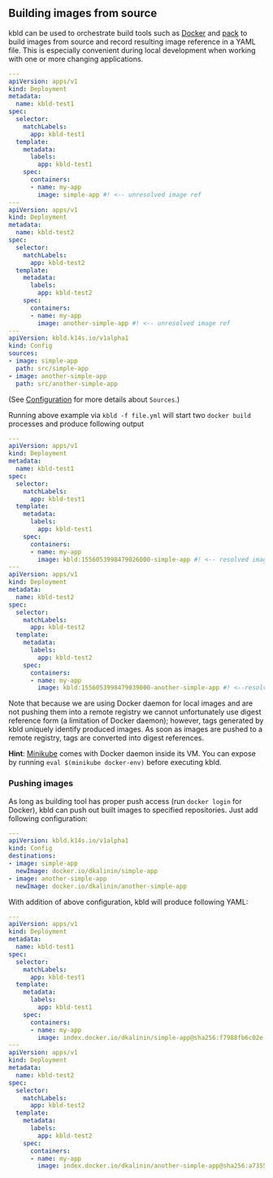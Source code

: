 ## Building images from source

kbld can be used to orchestrate build tools such as [Docker](https://docs.docker.com/engine/reference/commandline/cli/) and [pack](https://github.com/buildpack/pack) to build images from source and record resulting image reference in a YAML file. This is especially convenient during local development when working with one or more changing applications.

```yaml
---
apiVersion: apps/v1
kind: Deployment
metadata:
  name: kbld-test1
spec:
  selector:
    matchLabels:
      app: kbld-test1
  template:
    metadata:
      labels:
        app: kbld-test1
    spec:
      containers:
      - name: my-app
        image: simple-app #! <-- unresolved image ref
---
apiVersion: apps/v1
kind: Deployment
metadata:
  name: kbld-test2
spec:
  selector:
    matchLabels:
      app: kbld-test2
  template:
    metadata:
      labels:
        app: kbld-test2
    spec:
      containers:
      - name: my-app
        image: another-simple-app #! <-- unresolved image ref
---
apiVersion: kbld.k14s.io/v1alpha1
kind: Config
sources:
- image: simple-app
  path: src/simple-app
- image: another-simple-app
  path: src/another-simple-app
```

(See [Configuration](config.md) for more details about `Sources`.)

Running above example via `kbld -f file.yml` will start two `docker build` processes and produce following output

```yaml
---
apiVersion: apps/v1
kind: Deployment
metadata:
  name: kbld-test1
spec:
  selector:
    matchLabels:
      app: kbld-test1
  template:
    metadata:
      labels:
        app: kbld-test1
    spec:
      containers:
      - name: my-app
        image: kbld:1556053998479026000-simple-app #! <-- resolved image ref
---
apiVersion: apps/v1
kind: Deployment
metadata:
  name: kbld-test2
spec:
  selector:
    matchLabels:
      app: kbld-test2
  template:
    metadata:
      labels:
        app: kbld-test2
    spec:
      containers:
      - name: my-app
        image: kbld:1556053998479039000-another-simple-app #! <--resolved image ref
```

Note that because we are using Docker daemon for local images and are not pushing them into a remote registry we cannot unfortunately use digest reference form (a limitation of Docker daemon); however, tags generated by kbld uniquely identify produced images. As soon as images are pushed to a remote registry, tags are converted into digest references.

**Hint**: [Minikube](https://kubernetes.io/docs/setup/minikube/) comes with Docker daemon inside its VM. You can expose by running `eval $(minikube docker-env)` before executing kbld.

### Pushing images

As long as building tool has proper push access (run `docker login` for Docker), kbld can push out built images to specified repositories. Just add following configuration:

```yaml
---
apiVersion: kbld.k14s.io/v1alpha1
kind: Config
destinations:
- image: simple-app
  newImage: docker.io/dkalinin/simple-app
- image: another-simple-app
  newImage: docker.io/dkalinin/another-simple-app
```

With addition of above configuration, kbld will produce following YAML:

```yaml
---
apiVersion: apps/v1
kind: Deployment
metadata:
  name: kbld-test1
spec:
  selector:
    matchLabels:
      app: kbld-test1
  template:
    metadata:
      labels:
        app: kbld-test1
    spec:
      containers:
      - name: my-app
        image: index.docker.io/dkalinin/simple-app@sha256:f7988fb6c02e... #! <-- pushed image ref
---
apiVersion: apps/v1
kind: Deployment
metadata:
  name: kbld-test2
spec:
  selector:
    matchLabels:
      app: kbld-test2
  template:
    metadata:
      labels:
        app: kbld-test2
    spec:
      containers:
      - name: my-app
        image: index.docker.io/dkalinin/another-simple-app@sha256:a7355fb1007e... #! <-- pushed image ref
```
